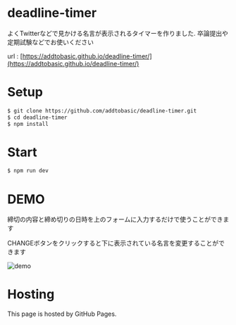 # deadline-timer

よくTwitterなどで見かける名言が表示されるタイマーを作りました. 卒論提出や定期試験などでお使いください

url : [https://addtobasic.github.io/deadline-timer/](https://addtobasic.github.io/deadline-timer/)

# Setup

```bash
$ git clone https://github.com/addtobasic/deadline-timer.git
$ cd deadline-timer
$ npm install
```
# Start

```bash
$ npm run dev
```

# DEMO

締切の内容と締め切りの日時を上のフォームに入力するだけで使うことができます

CHANGEボタンをクリックすると下に表示されている名言を変更することができます

![](demo.png "demo")

# Hosting

This page is hosted by GitHub Pages.
